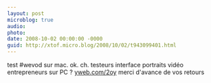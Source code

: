 ```yaml
---
layout: post
microblog: true
audio: 
photo: 
date: 2008-10-02 00:00:00 -0000
guid: http://xtof.micro.blog/2008/10/02/t943099401.html
---
```

test #wevod sur mac. ok. ch. testeurs interface portraits vidéo entrepreneurs sur PC ? [yweb.com/2oy](http://yweb.com/2oy) merci d'avance de vos retours
